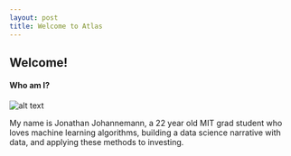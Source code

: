 ```yaml
---
layout: post
title: Welcome to Atlas
---
```


## Welcome!

#### Who am I?

![alt text](https://media.licdn.com/mpr/mpr/shrinknp_200_200/AAEAAQAAAAAAAAhYAAAAJGMzNjI2MzM1LWIyNzktNDM4NS05OWQ1LWUyYWUxOTYwMjk3ZQ.jpg?style=centerme)

My name is Jonathan Johannemann, a 22 year old MIT grad student who loves machine learning algorithms, building a data science narrative with data, and applying these methods to investing.
